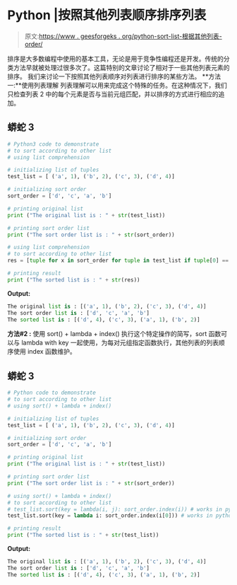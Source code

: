 # Python |按照其他列表顺序排序列表

> 原文:[https://www . geesforgeks . org/python-sort-list-根据其他列表-order/](https://www.geeksforgeeks.org/python-sort-list-according-to-other-list-order/)

排序是大多数编程中使用的基本工具，无论是用于竞争性编程还是开发。传统的分类方法早就被处理过很多次了。这篇特别的文章讨论了相对于一些其他列表元素的排序。
我们来讨论一下按照其他列表顺序对列表进行排序的某些方法。
**方法一:**使用列表理解
列表理解可以用来完成这个特殊的任务。在这种情况下，我们只检查列表 2 中的每个元素是否与当前元组匹配，并以排序的方式进行相应的追加。

## 蟒蛇 3

```py
# Python3 code to demonstrate
# to sort according to other list
# using list comprehension

# initializing list of tuples
test_list = [ ('a', 1), ('b', 2), ('c', 3), ('d', 4)]

# initializing sort order
sort_order = ['d', 'c', 'a', 'b']

# printing original list
print ("The original list is : " + str(test_list))

# printing sort order list
print ("The sort order list is : " + str(sort_order))

# using list comprehension
# to sort according to other list
res = [tuple for x in sort_order for tuple in test_list if tuple[0] == x]

# printing result
print ("The sorted list is : " + str(res))
```

**Output:** 

```py
The original list is : [('a', 1), ('b', 2), ('c', 3), ('d', 4)]
The sort order list is : ['d', 'c', 'a', 'b']
The sorted list is : [('d', 4), ('c', 3), ('a', 1), ('b', 2)]
```

**方法#2 :** 使用 sort() + lambda + index()
执行这个特定操作的简写，sort 函数可以与 lambda with key 一起使用，为每对元组指定函数执行，其他列表的列表顺序使用 index 函数维护。

## 蟒蛇 3

```py
# Python code to demonstrate
# to sort according to other list
# using sort() + lambda + index()

# initializing list of tuples
test_list = [ ('a', 1), ('b', 2), ('c', 3), ('d', 4)]

# initializing sort order
sort_order = ['d', 'c', 'a', 'b']

# printing original list
print ("The original list is : " + str(test_list))

# printing sort order list
print ("The sort order list is : " + str(sort_order))

# using sort() + lambda + index()
# to sort according to other list
# test_list.sort(key = lambda(i, j): sort_order.index(i)) # works in python 2
test_list.sort(key = lambda i: sort_order.index(i[0])) # works in python 3

# printing result
print ("The sorted list is : " + str(test_list))
```

**Output:** 

```py
The original list is : [('a', 1), ('b', 2), ('c', 3), ('d', 4)]
The sort order list is : ['d', 'c', 'a', 'b']
The sorted list is : [('d', 4), ('c', 3), ('a', 1), ('b', 2)]
```